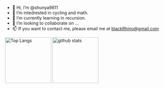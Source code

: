- 👋 Hi, I’m @shunya9811
- 👀 I’m intedrested in cycling and math.
- 🌱 I’m currently learning in recursion.
- 💞️ I’m looking to collaborate on ...
- 📫 If you want to contact me, please email me at blackRhino@gmail.com

<!---
shunya9811/shunya9811 is a ✨ special ✨ repository because its `README.md` (this file) appears on your GitHub profile.
You can click the Preview link to take a look at your changes.
--->

<p align="left"> 
  <img alt="Top Langs" height="150px" src="https://github-readme-stats.vercel.app/api/top-langs/?username=shunya9811&layout=compact&count_private=true&show_icons=true&theme=onedark" />
  <img alt="github stats" height="150px" src="https://github-readme-stats.vercel.app/api?username=shunya9811&count_private=true&show_icons=true&show_icons=true&theme=onedark" />
</p>
